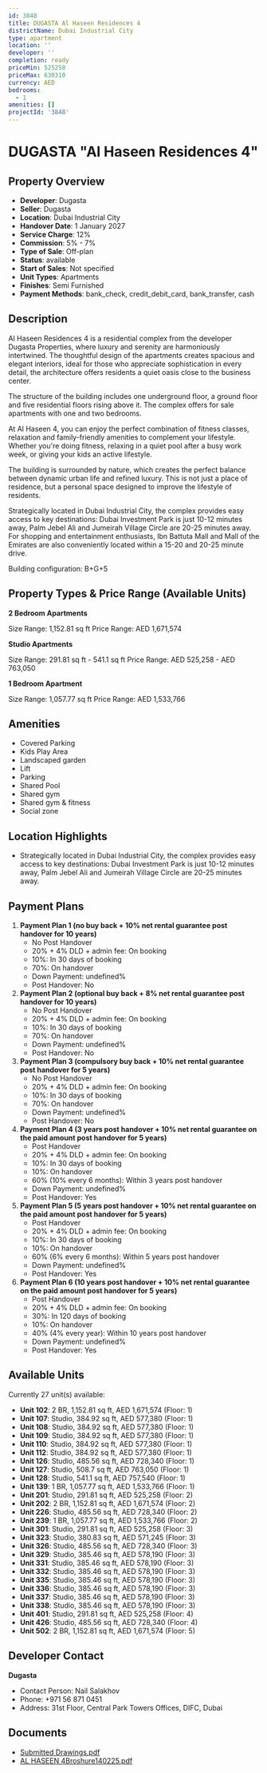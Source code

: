 ```yaml
---
id: 3848
title: DUGASTA Al Haseen Residences 4
districtName: Dubai Industrial City
type: apartment
location: ''
developer: ''
completion: ready
priceMin: 525258
priceMax: 630310
currency: AED
bedrooms:
  - 1
amenities: []
projectId: '3848'
---
```


# DUGASTA "Al Haseen Residences 4"

## Property Overview
- **Developer**: Dugasta
- **Seller**: Dugasta
- **Location**: Dubai Industrial City
- **Handover Date**: 1 January 2027
- **Service Charge**: 12%
- **Commission**: 5% - 7%
- **Type of Sale**: Off-plan
- **Status**: available
- **Start of Sales**: Not specified
- **Unit Types**: Apartments
- **Finishes**: Semi Furnished
- **Payment Methods**: bank_check, credit_debit_card, bank_transfer, cash

## Description
Al Haseen Residences 4 is a residential complex from the developer Dugasta Properties, where luxury and serenity are harmoniously intertwined. The thoughtful design of the apartments creates spacious and elegant interiors, ideal for those who appreciate sophistication in every detail, the architecture offers residents a quiet oasis close to the business center.

The structure of the building includes one underground floor, a ground floor and five residential floors rising above it. The complex offers for sale apartments with one and two bedrooms.

At Al Haseen 4, you can enjoy the perfect combination of fitness classes, relaxation and family-friendly amenities to complement your lifestyle. Whether you're doing fitness, relaxing in a quiet pool after a busy work week, or giving your kids an active lifestyle.

The building is surrounded by nature, which creates the perfect balance between dynamic urban life and refined luxury. This is not just a place of residence, but a personal space designed to improve the lifestyle of residents.

Strategically located in Dubai Industrial City, the complex provides easy access to key destinations: Dubai Investment Park is just 10-12 minutes away, Palm Jebel Ali and Jumeirah Village Circle are 20-25 minutes away. For shopping and entertainment enthusiasts, Ibn Battuta Mall and Mall of the Emirates are also conveniently located within a 15-20 and 20-25 minute drive.

Building configuration: B+G+5

## Property Types & Price Range (Available Units)
**2 Bedroom Apartments**

Size Range: 1,152.81 sq ft
Price Range: AED 1,671,574

**Studio Apartments**

Size Range: 291.81 sq ft - 541.1 sq ft
Price Range: AED 525,258 - AED 763,050

**1 Bedroom Apartment**

Size Range: 1,057.77 sq ft
Price Range: AED 1,533,766

## Amenities
- Covered Parking
- Kids Play Area
- Landscaped garden
- Lift
- Parking
- Shared Pool
- Shared gym
- Shared gym & fitness
- Social zone

## Location Highlights
- Strategically located in Dubai Industrial City, the complex provides easy access to key destinations: Dubai Investment Park is just 10-12 minutes away, Palm Jebel Ali and Jumeirah Village Circle are 20-25 minutes away.

## Payment Plans
1. **Payment Plan 1 (no buy back + 10% net rental guarantee post handover for 10 years)**
   - No Post Handover
   - 20% + 4% DLD + admin fee: On booking
   - 10%: In 30 days of booking
   - 70%: On handover
   - Down Payment: undefined%
   - Post Handover: No
2. **Payment Plan 2 (optional buy back + 8% net rental guarantee post handover for 10 years)**
   - No Post Handover
   - 20% + 4% DLD + admin fee: On booking
   - 10%: In 30 days of booking
   - 70%: On handover
   - Down Payment: undefined%
   - Post Handover: No
3. **Payment Plan 3 (compulsory buy back + 10% net rental guarantee post handover for 5 years)**
   - No Post Handover
   - 20% + 4% DLD + admin fee: On booking
   - 10%: In 30 days of booking
   - 70%: On handover
   - Down Payment: undefined%
   - Post Handover: No
4. **Payment Plan 4 (3 years post handover + 10% net rental guarantee on the paid amount post handover for 5 years)**
   - Post Handover
   - 20% + 4% DLD + admin fee: On booking
   - 10%: In 30 days of booking
   - 10%: On handover
   - 60% (10% every 6 months): Within 3 years post handover
   - Down Payment: undefined%
   - Post Handover: Yes
5. **Payment Plan 5 (5 years post handover + 10% net rental guarantee on the paid amount post handover for 5 years)**
   - Post Handover
   - 20% + 4% DLD + admin fee: On booking
   - 10%: In 30 days of booking
   - 10%: On handover
   - 60% (6% every 6 months): Within 5 years post handover
   - Down Payment: undefined%
   - Post Handover: Yes
6. **Payment Plan 6 (10 years post handover + 10% net rental guarantee on the paid amount post handover for 5 years)**
   - Post Handover
   - 20% + 4% DLD + admin fee: On booking
   - 30%: In 120 days of booking
   - 10%: On handover
   - 40% (4% every year): Within 10 years post handover
   - Down Payment: undefined%
   - Post Handover: Yes

## Available Units
Currently 27 unit(s) available:
- **Unit 102**: 2 BR, 1,152.81 sq ft, AED 1,671,574 (Floor: 1)
- **Unit 107**: Studio, 384.92 sq ft, AED 577,380 (Floor: 1)
- **Unit 108**: Studio, 384.92 sq ft, AED 577,380 (Floor: 1)
- **Unit 109**: Studio, 384.92 sq ft, AED 577,380 (Floor: 1)
- **Unit 110**: Studio, 384.92 sq ft, AED 577,380 (Floor: 1)
- **Unit 112**: Studio, 384.92 sq ft, AED 577,380 (Floor: 1)
- **Unit 126**: Studio, 485.56 sq ft, AED 728,340 (Floor: 1)
- **Unit 127**: Studio, 508.7 sq ft, AED 763,050 (Floor: 1)
- **Unit 128**: Studio, 541.1 sq ft, AED 757,540 (Floor: 1)
- **Unit 139**: 1 BR, 1,057.77 sq ft, AED 1,533,766 (Floor: 1)
- **Unit 201**: Studio, 291.81 sq ft, AED 525,258 (Floor: 2)
- **Unit 202**: 2 BR, 1,152.81 sq ft, AED 1,671,574 (Floor: 2)
- **Unit 226**: Studio, 485.56 sq ft, AED 728,340 (Floor: 2)
- **Unit 239**: 1 BR, 1,057.77 sq ft, AED 1,533,766 (Floor: 2)
- **Unit 301**: Studio, 291.81 sq ft, AED 525,258 (Floor: 3)
- **Unit 323**: Studio, 380.83 sq ft, AED 571,245 (Floor: 3)
- **Unit 326**: Studio, 485.56 sq ft, AED 728,340 (Floor: 3)
- **Unit 329**: Studio, 385.46 sq ft, AED 578,190 (Floor: 3)
- **Unit 331**: Studio, 385.46 sq ft, AED 578,190 (Floor: 3)
- **Unit 332**: Studio, 385.46 sq ft, AED 578,190 (Floor: 3)
- **Unit 335**: Studio, 385.46 sq ft, AED 578,190 (Floor: 3)
- **Unit 336**: Studio, 385.46 sq ft, AED 578,190 (Floor: 3)
- **Unit 337**: Studio, 385.46 sq ft, AED 578,190 (Floor: 3)
- **Unit 338**: Studio, 385.46 sq ft, AED 578,190 (Floor: 3)
- **Unit 401**: Studio, 291.81 sq ft, AED 525,258 (Floor: 4)
- **Unit 426**: Studio, 485.56 sq ft, AED 728,340 (Floor: 4)
- **Unit 502**: 2 BR, 1,152.81 sq ft, AED 1,671,574 (Floor: 5)

## Developer Contact
**Dugasta**
- Contact Person: Nail Salakhov
- Phone: +971 56 871 0451
- Address: 31st Floor, Central Park Towers Offices, DIFC, Dubai

## Documents
- [Submitted Drawings.pdf](https://cdn.geniemap.net/2024/12/16/wxS6ljuGF0ShCu0Pjptq5hLtLOKVfo2PGqtRJDfK.pdf)
- [AL HASEEN 4Broshure140225.pdf](https://cdn.geniemap.net/2025/04/07/mMJAyb0AQ919HQstuG8po77Z4DvR0VPHk4aanBrn.pdf)
